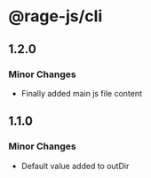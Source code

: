 # @rage-js/cli

## 1.2.0

### Minor Changes

- Finally added main js file content

## 1.1.0

### Minor Changes

- Default value added to outDir
